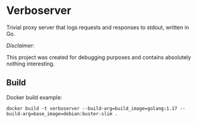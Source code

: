 # Verboserver

Trivial proxy server that logs requests and responses to stdout, written in Go.

*Disclaimer:*

This project was created for debugging purposes and contains absolutely nothing interesting.

## Build

Docker build example:

```shell
docker build -t verboserver --build-arg=build_image=golang:1.17 --build-arg=base_image=debian:buster-slim .
```
